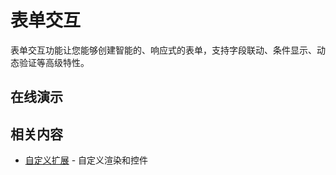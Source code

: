 # 表单交互

表单交互功能让您能够创建智能的、响应式的表单，支持字段联动、条件显示、动态验证等高级特性。

## 在线演示

<demo vue="../demos/curd/advanced/form-interactions.vue" :vueFiles="[
  '../demos/curd/advanced/form-interactions/FieldLinkage.vue',
  '../demos/curd/advanced/form-interactions/ConditionalDisplay.vue',
  '../demos/curd/advanced/form-interactions/DynamicValidation.vue',
  '../demos/curd/advanced/form-interactions/StepsForm.vue',
  '../demos/curd/advanced/form-interactions/DynamicFormItems.vue',
]" />

## 相关内容

- [自定义扩展](./customization) - 自定义渲染和控件